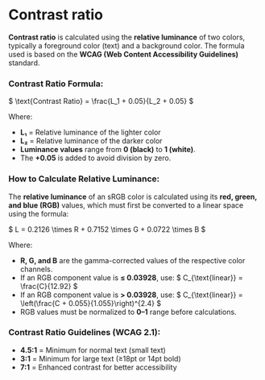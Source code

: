 # Contrast ratio

**Contrast ratio** is calculated using the **relative luminance** of two colors, typically a foreground color (text) and a background color. The formula used is based on the **WCAG (Web Content Accessibility Guidelines)** standard.

### Contrast Ratio Formula:
$
\text{Contrast Ratio} = \frac{L_1 + 0.05}{L_2 + 0.05}
$

Where:
- **L₁** = Relative luminance of the lighter color
- **L₂** = Relative luminance of the darker color
- **Luminance values** range from **0 (black)** to **1 (white)**.
- The **+0.05** is added to avoid division by zero.

### How to Calculate Relative Luminance:
The **relative luminance** of an sRGB color is calculated using its **red, green, and blue (RGB)** values, which must first be converted to a linear space using the formula:

$
L = 0.2126 \times R + 0.7152 \times G + 0.0722 \times B
$

Where:
- **R, G, and B** are the gamma-corrected values of the respective color channels.
- If an RGB component value is **≤ 0.03928**, use:
  $
  C_{\text{linear}} = \frac{C}{12.92}
  $
- If an RGB component value is **> 0.03928**, use:
  $
  C_{\text{linear}} = \left(\frac{C + 0.055}{1.055}\right)^{2.4}
  $
- RGB values must be normalized to **0–1** range before calculations.

### Contrast Ratio Guidelines (WCAG 2.1):
- **4.5:1** = Minimum for normal text (small text)
- **3:1** = Minimum for large text (≥18pt or 14pt bold)
- **7:1** = Enhanced contrast for better accessibility
